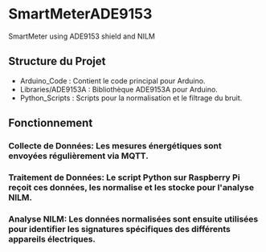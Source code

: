 # SmartMeterADE9153
SmartMeter using ADE9153 shield and NILM 
## Structure du Projet
- Arduino_Code : Contient le code principal pour Arduino.
- Libraries/ADE9153A : Bibliothèque ADE9153A pour Arduino.
- Python_Scripts : Scripts pour la normalisation et le filtrage du bruit.

## Fonctionnement
### Collecte de Données: Les mesures énergétiques sont envoyées régulièrement via MQTT.
### Traitement de Données: Le script Python sur Raspberry Pi reçoit ces données, les normalise et les stocke pour l'analyse NILM.
### Analyse NILM: Les données normalisées sont ensuite utilisées pour identifier les signatures spécifiques des différents appareils électriques.
